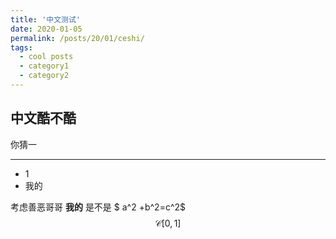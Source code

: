 ```yaml
---
title: '中文测试'
date: 2020-01-05
permalink: /posts/20/01/ceshi/
tags:
  - cool posts
  - category1
  - category2
---
```


中文酷不酷
------

你猜一

----------------------------------

- 1
- 我的 

考虑善恶哥哥 **我的** 是不是  $ a^2 +b^2=c^2$
$$
\mathscr{C}[0,1]
$$

